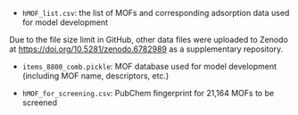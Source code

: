 
* `hMOF_list.csv`: the list of MOFs and corresponding adsorption data used for model development

Due to the file size limit in GitHub, other data files were uploaded to Zenodo at https://doi.org/10.5281/zenodo.6782989 as a supplementary repository.

* `items_8800_comb.pickle`: MOF database used for model development (including MOF name, descriptors, etc.)

* `hMOF_for_screening.csv`: PubChem fingerprint for 21,164 MOFs to be screened
